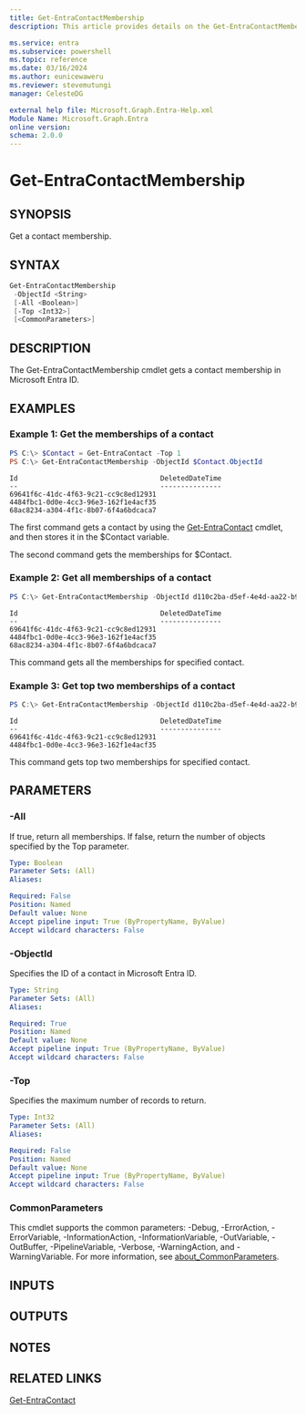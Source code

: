 ```yaml
---
title: Get-EntraContactMembership
description: This article provides details on the Get-EntraContactMembership command.

ms.service: entra
ms.subservice: powershell
ms.topic: reference
ms.date: 03/16/2024
ms.author: eunicewaweru
ms.reviewer: stevemutungi
manager: CelesteDG

external help file: Microsoft.Graph.Entra-Help.xml
Module Name: Microsoft.Graph.Entra
online version:
schema: 2.0.0
---
```


# Get-EntraContactMembership

## SYNOPSIS
Get a contact membership.

## SYNTAX

```powershell
Get-EntraContactMembership 
 -ObjectId <String> 
 [-All <Boolean>] 
 [-Top <Int32>] 
 [<CommonParameters>]
```

## DESCRIPTION
The Get-EntraContactMembership cmdlet gets a contact membership in Microsoft Entra ID.

## EXAMPLES

### Example 1: Get the memberships of a contact
```powershell
PS C:\> $Contact = Get-EntraContact -Top 1
PS C:\> Get-EntraContactMembership -ObjectId $Contact.ObjectId
```

```output
Id                                   DeletedDateTime
--                                   ---------------
69641f6c-41dc-4f63-9c21-cc9c8ed12931
4484fbc1-0d0e-4cc3-96e3-162f1e4acf35
68ac8234-a304-4f1c-8b07-6f4a6bdcaca7
```

The first command gets a contact by using the [Get-EntraContact](./Get-EntraContact.md) cmdlet, and then stores it in the $Contact variable.  

The second command gets the memberships for $Contact.  

### Example 2: Get all memberships of a contact
```powershell
PS C:\> Get-EntraContactMembership -ObjectId d110c2ba-d5ef-4e4d-aa22-b964ba966895 -All $true
```

```output
Id                                   DeletedDateTime
--                                   ---------------
69641f6c-41dc-4f63-9c21-cc9c8ed12931
4484fbc1-0d0e-4cc3-96e3-162f1e4acf35
68ac8234-a304-4f1c-8b07-6f4a6bdcaca7
```

This command gets all the memberships for specified contact.

### Example 3: Get top two memberships of a contact
```powershell
PS C:\> Get-EntraContactMembership -ObjectId d110c2ba-d5ef-4e4d-aa22-b964ba966895 -Top 2
```

```output
Id                                   DeletedDateTime
--                                   ---------------
69641f6c-41dc-4f63-9c21-cc9c8ed12931
4484fbc1-0d0e-4cc3-96e3-162f1e4acf35
```

This command gets top two memberships for specified contact.

## PARAMETERS

### -All
If true, return all memberships.
If false, return the number of objects specified by the Top parameter.

```yaml
Type: Boolean
Parameter Sets: (All)
Aliases:

Required: False
Position: Named
Default value: None
Accept pipeline input: True (ByPropertyName, ByValue)
Accept wildcard characters: False
```

### -ObjectId
Specifies the ID of a contact in Microsoft Entra ID.

```yaml
Type: String
Parameter Sets: (All)
Aliases:

Required: True
Position: Named
Default value: None
Accept pipeline input: True (ByPropertyName, ByValue)
Accept wildcard characters: False
```

### -Top
Specifies the maximum number of records to return.

```yaml
Type: Int32
Parameter Sets: (All)
Aliases:

Required: False
Position: Named
Default value: None
Accept pipeline input: True (ByPropertyName, ByValue)
Accept wildcard characters: False
```

### CommonParameters
This cmdlet supports the common parameters: -Debug, -ErrorAction, -ErrorVariable, -InformationAction, -InformationVariable, -OutVariable, -OutBuffer, -PipelineVariable, -Verbose, -WarningAction, and -WarningVariable. For more information, see [about_CommonParameters](https://go.microsoft.com/fwlink/?LinkID=113216).

## INPUTS

## OUTPUTS

## NOTES

## RELATED LINKS

[Get-EntraContact](Get-EntraContact.md)

